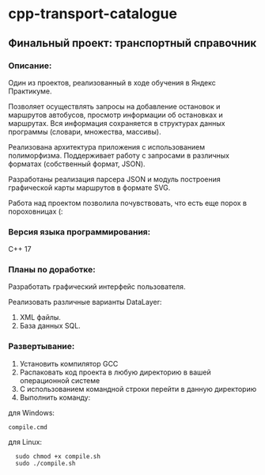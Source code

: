 # cpp-transport-catalogue
## Финальный проект: транспортный справочник
### Описание:
Один из проектов, реализованный в ходе обучения в Яндекс Практикуме.

Позволяет осуществлять запросы на добавление остановок и маршрутов автобусов, просмотр информации об остановках и маршрутах. Вся информация сохраняется в структурах данных программы (словари, множества, массивы).

Реализована архитектура приложения с использованием полиморфизма. Поддерживает работу с запросами в различных форматах (собственный формат, JSON). 

Разработаны реализация парсера JSON и модуль построения графической карты маршрутов в формате SVG.

Работа над проектом позволила почувствовать, что есть еще порох в пороховницах (:
### Версия языка программирования: 
C++ 17
### Планы по доработке:
Разработать графический интерфейс пользователя.

Реализовать различные варианты DataLayer:
1. XML файлы.
2. База данных SQL.

### Развертывание:
1. Установить компилятор GCC
3. Распаковать код проекта в любую директорию в вашей операционной системе
4. С использованием командной строки перейти в данную директорию
5. Выполнить команду:
   
для Windows:
```
compile.cmd
```
для Linux:
```
  sudo chmod +x compile.sh
  sudo ./compile.sh
```
